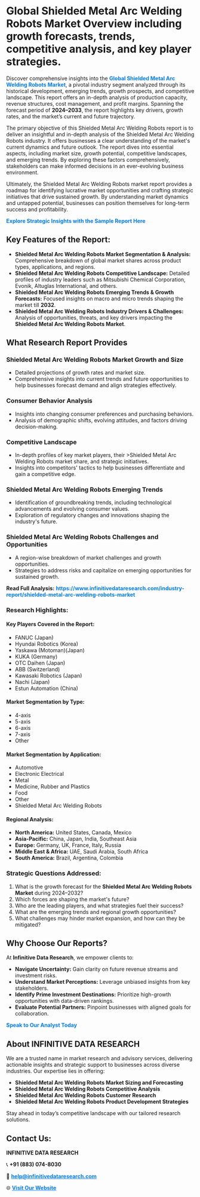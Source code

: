 <h1>Global Shielded Metal Arc Welding Robots Market Overview including growth forecasts, trends, competitive analysis, and key player strategies.</h1>
<p>
Discover comprehensive insights into the 
<a href="https://www.infinitivedataresearch.com/industry-report/shielded-metal-arc-welding-robots-market" rel="dofollow" style="color: #007BFF; text-decoration: none;"><strong>Global Shielded Metal Arc Welding Robots Market</strong></a>, a pivotal industry segment analyzed through its historical development, emerging trends, growth prospects, and competitive landscape. This report offers an in-depth analysis of production capacity, revenue structures, cost management, and profit margins. Spanning the forecast period of <strong>2024–2033</strong>, the report highlights key drivers, growth rates, and the market’s current and future trajectory.
</p>
<p>
The primary objective of this Shielded Metal Arc Welding Robots report is to deliver an insightful and in-depth analysis of the Shielded Metal Arc Welding Robots industry. It offers businesses a clear understanding of the market's current dynamics and future outlook. The report dives into essential aspects, including market size, growth potential, competitive landscapes, and emerging trends. By exploring these factors comprehensively, stakeholders can make informed decisions in an ever-evolving business environment.
</p>
<p>
Ultimately, the Shielded Metal Arc Welding Robots market report provides a roadmap for identifying lucrative market opportunities and crafting strategic initiatives that drive sustained growth. By understanding market dynamics and untapped potential, businesses can position themselves for long-term success and profitability.
</p>
<p>
<a href="https://www.infinitivedataresearch.com/request-sample/reportId=111573" style="color: #007BFF; text-decoration: none;"><strong>Explore Strategic Insights with the Sample Report Here</strong></a>
</p>

<h2>Key Features of the Report:</h2>
<ul>
<li><strong>Shielded Metal Arc Welding Robots Market Segmentation & Analysis:</strong> Comprehensive breakdown of global market shares across product types, applications, and regions.</li>
<li><strong>Shielded Metal Arc Welding Robots Competitive Landscape:</strong> Detailed profiles of industry leaders such as Mitsubishi Chemical Corporation, Evonik, Altuglas International, and others.</li>
<li><strong>Shielded Metal Arc Welding Robots Emerging Trends & Growth Forecasts:</strong> Focused insights on macro and micro trends shaping the market till <strong>2032</strong>.</li>
<li><strong>Shielded Metal Arc Welding Robots Industry Drivers & Challenges:</strong> Analysis of opportunities, threats, and key drivers impacting the <strong>Shielded Metal Arc Welding Robots Market</strong>.</li>
</ul>

<h2>What Research Report Provides</h2>
<h3>Shielded Metal Arc Welding Robots Market Growth and Size</h3>
<ul>
<li>Detailed projections of growth rates and market size.</li>
<li>Comprehensive insights into current trends and future opportunities to help businesses forecast demand and align strategies effectively.</li>
</ul>

<h3>Consumer Behavior Analysis</h3>
<ul>
<li>Insights into changing consumer preferences and purchasing behaviors.</li>
<li>Analysis of demographic shifts, evolving attitudes, and factors driving decision-making.</li>
</ul>

<h3>Competitive Landscape</h3>
<ul>
<li>In-depth profiles of key market players, their >Shielded Metal Arc Welding Robots market share, and strategic initiatives.</li>
<li>Insights into competitors' tactics to help businesses differentiate and gain a competitive edge.</li>
</ul>

<h3>Shielded Metal Arc Welding Robots Emerging Trends</h3>
<ul>
<li>Identification of groundbreaking trends, including technological advancements and evolving consumer values.</li>
<li>Exploration of regulatory changes and innovations shaping the industry's future.</li>
</ul>

<h3>Shielded Metal Arc Welding Robots Challenges and Opportunities</h3>
<ul>
<li>A region-wise breakdown of market challenges and growth opportunities.</li>
<li>Strategies to address risks and capitalize on emerging opportunities for sustained growth.</li>
</ul>
<p><strong>Read Full Analysis:</strong> <a href="https://www.infinitivedataresearch.com/industry-report/shielded-metal-arc-welding-robots-market" rel="dofollow" style="color: #007BFF; text-decoration: none;"><strong>https://www.infinitivedataresearch.com/industry-report/shielded-metal-arc-welding-robots-market</strong></a></p>
<h3>Research Highlights:</h3>
<h4>Key Players Covered in the Report:</h4>
<ul><li>FANUC (Japan)</li><li>Hyundai Robotics (Korea)</li><li>Yaskawa (Motoman)(Japan)</li><li>KUKA (Germany)</li><li>OTC Daihen (Japan)</li><li>ABB (Switzerland)</li><li>Kawasaki Robotics (Japan)</li><li>Nachi (Japan)</li><li>Estun Automation (China)</li></ul>
<h4>Market Segmentation by Type:</h4>
<ul><li>4-axis</li><li>5-axis</li><li>6-axis</li><li>7-axis</li><li>Other</li></ul>
<h4>Market Segmentation by Application:</h4>
<ul><li>Automotive</li><li>Electronic Electrical</li><li>Metal</li><li>Medicine, Rubber and Plastics</li><li>Food</li><li>Other</li><li>Shielded Metal Arc Welding Robots</li></ul>

<h4>Regional Analysis:</h4>
<ul>
<li><strong>North America:</strong> United States, Canada, Mexico</li>
<li><strong>Asia-Pacific:</strong> China, Japan, India, Southeast Asia</li>
<li><strong>Europe:</strong> Germany, UK, France, Italy, Russia</li>
<li><strong>Middle East & Africa:</strong> UAE, Saudi Arabia, South Africa</li>
<li><strong>South America:</strong> Brazil, Argentina, Colombia</li>
</ul>

<h3>Strategic Questions Addressed:</h3>
<ol>
<li>What is the growth forecast for the <strong>Shielded Metal Arc Welding Robots Market</strong> during 2024–2032?</li>
<li>Which forces are shaping the market's future?</li>
<li>Who are the leading players, and what strategies fuel their success?</li>
<li>What are the emerging trends and regional growth opportunities?</li>
<li>What challenges may hinder market expansion, and how can they be mitigated?</li>
</ol>

<h2>Why Choose Our Reports?</h2>
<p>At <strong>Infinitive Data Research</strong>, we empower clients to:</p>
<ul>
<li><strong>Navigate Uncertainty:</strong> Gain clarity on future revenue streams and investment risks.</li>
<li><strong>Understand Market Perceptions:</strong> Leverage unbiased insights from key stakeholders.</li>
<li><strong>Identify Prime Investment Destinations:</strong> Prioritize high-growth opportunities with data-driven rankings.</li>
<li><strong>Evaluate Potential Partners:</strong> Pinpoint businesses with aligned goals for collaboration.</li>
</ul>
<p><a href="https://www.infinitivedataresearch.com/industry-report/shielded-metal-arc-welding-robots-market" rel="dofollow" style="color: #007BFF; text-decoration: none;"><strong>Speak to Our Analyst Today</strong></a></p>

<h2>About INFINITIVE DATA RESEARCH</h2>
<p>We are a trusted name in market research and advisory services, delivering actionable insights and strategic support to businesses across diverse industries. Our expertise lies in offering:</p>
<ul>
<li><strong>Shielded Metal Arc Welding Robots Market Sizing and Forecasting</strong></li>
<li><strong>Shielded Metal Arc Welding Robots Competitive Analysis</strong></li>
<li><strong>Shielded Metal Arc Welding Robots Customer Research</strong></li>
<li><strong>Shielded Metal Arc Welding Robots Product Development Strategies</strong></li>
</ul>
<p>Stay ahead in today’s competitive landscape with our tailored research solutions.</p>

<h2>Contact Us:</h2>
<p><strong>INFINITIVE DATA RESEARCH</strong></p>
<p>📞 <strong>+91 (883) 074-8030</strong></p>
<p>📧 <strong><a href="mailto:help@infinitivedataresearch.com" style="color: #007BFF;">help@infinitivedataresearch.com</a></strong></p>
<p>🌐 <strong><a href="https://www.infinitivedataresearch.com" rel="dofollow" style="color: #007BFF;">Visit Our Website</a></strong></p>